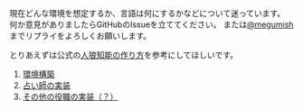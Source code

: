 現在どんな環境を想定するか、言語は何にするかなどについて迷っています。
何か意見がありましたらGitHubのIssueを立ててください。
または[@megumish](https://twitter.com/megumish)までリプライをよろしくお願いします。

とりあえずは公式の[人狼知能の作り方](http://aiwolf.org/howtowagent)を参考にしてほしいです。

1. [環境構築](DEVELOPMENT_ENVIRONMENT.md)
2. [占い師の実装](IMPLEMENT_SEER.md)
3. [その他の役職の実装（？）](IMPLEMENT_OTHERS.md)